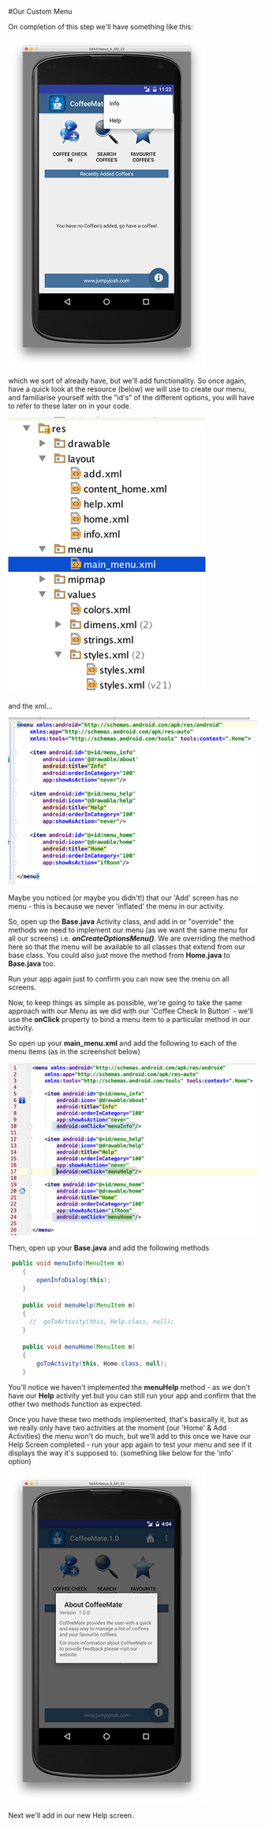 #Our Custom Menu

On completion of this step we'll have something like this:

![](../img/starterappmenu.png)

which we sort of already have, but we'll add functionality. So once again, have a quick look at the resource (below) we will use to create our menu, and familiarise yourself with the "id's" of the different options, you will have to refer to these later on in your code.

![](../img/lab2s301.png)

and the xml...

![](../img/lab2s302.png)

Maybe you noticed (or maybe you didn't!) that our 'Add' screen has no menu - this is because we never 'inflated' the menu in our activity. 

So, open up the <b>Base.java</b> Activity class, and add in or "override" the methods we need to implement our menu (as we want the same menu for all our screens) i.e. <b><i>onCreateOptionsMenu()</i></b>. We are overriding the method here so that the menu will be available to all classes that extend from our base class. You could also just move the method from <b>Home.java</b> to <b>Base.java</b> too.

Run your app again just to confirm you can now see the menu on all screens.

Now, to keep things as simple as possible, we're going to take the same approach with our Menu as we did with our 'Coffee Check In Button' - we'll use the <b>onClick</b> property to bind a menu item to a particular method in our activity.

So open up your <b>main_menu.xml</b> and add the following to each of the menu items (as in the screenshot below)

![](../img/lab2s303.png)

Then, open up your <b>Base.java</b> and add the following methods

~~~java
 public void menuInfo(MenuItem m)
    {
        openInfoDialog(this);
    }

    public void menuHelp(MenuItem m)
    {
      //  goToActivity(this, Help.class, null);
    }

    public void menuHome(MenuItem m)
    {
        goToActivity(this, Home.class, null);
    }
~~~

You'll notice we haven't implemented the <b>menuHelp</b> method - as we don't have our <b>Help</b> activity yet but you can still run your app and confirm that the other two methods function as expected.

Once you have these two methods implemented, that's basically it, but as we really only have two activities at the moment (our 'Home' & Add Activities) the menu won't do much, but we'll add to this once we have our Help Screen completed - run your app again to test your menu and see if it displays the way it's supposed to. (something like below for the 'info' option)

![](../img/starterappinfo.png)

Next we'll add in our new Help screen.


